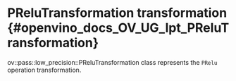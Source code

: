# PReluTransformation transformation {#openvino_docs_OV_UG_lpt_PReluTransformation}

ov::pass::low_precision::PReluTransformation class represents the `PRelu` operation transformation.
